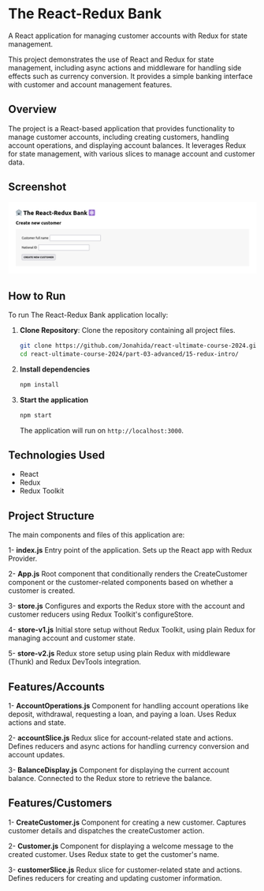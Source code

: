 # The React-Redux Bank

A React application for managing customer accounts with Redux for state management.

This project demonstrates the use of React and Redux for state management, including async actions and middleware for handling side effects such as currency conversion. It provides a simple banking interface with customer and account management features.

## Overview

The project is a React-based application that provides functionality to manage customer accounts, including creating customers, handling account operations, and displaying account balances. It leverages Redux for state management, with various slices to manage account and customer data.

## Screenshot

![The React-Redux Bank Screenshot](screenshot.png)

## How to Run

To run The React-Redux Bank application locally:

1. **Clone Repository**: Clone the repository containing all project files.

   ```bash
   git clone https://github.com/Jonahida/react-ultimate-course-2024.git
   cd react-ultimate-course-2024/part-03-advanced/15-redux-intro/
   ```

2. **Install dependencies**

   ```bash
   npm install
   ```

3. **Start the application**

   ```bash
   npm start
   ```

   The application will run on `http://localhost:3000`.

## Technologies Used

- React
- Redux
- Redux Toolkit

## Project Structure

The main components and files of this application are:

1- **index.js**
Entry point of the application. Sets up the React app with Redux Provider.

2- **App.js**
Root component that conditionally renders the CreateCustomer component or the customer-related components based on whether a customer is created.

3- **store.js**
Configures and exports the Redux store with the account and customer reducers using Redux Toolkit's configureStore.

4- **store-v1.js**
Initial store setup without Redux Toolkit, using plain Redux for managing account and customer state.

5- **store-v2.js**
Redux store setup using plain Redux with middleware (Thunk) and Redux DevTools integration.

## Features/Accounts

1- **AccountOperations.js**
Component for handling account operations like deposit, withdrawal, requesting a loan, and paying a loan. Uses Redux actions and state.

2- **accountSlice.js**
Redux slice for account-related state and actions. Defines reducers and async actions for handling currency conversion and account updates.

3- **BalanceDisplay.js**
Component for displaying the current account balance. Connected to the Redux store to retrieve the balance.

## Features/Customers

1- **CreateCustomer.js**
Component for creating a new customer. Captures customer details and dispatches the createCustomer action.

2- **Customer.js**
Component for displaying a welcome message to the created customer. Uses Redux state to get the customer's name.

3- **customerSlice.js**
Redux slice for customer-related state and actions. Defines reducers for creating and updating customer information.
